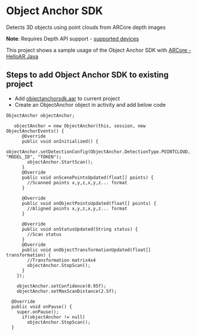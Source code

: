 # Object Anchor SDK
Detects 3D objects using point clouds from ARCore depth images

**Note**: Requires Depth API support - [supported devices](https://developers.google.com/ar/devices)

This project shows a sample usage of the Object Anchor SDK with [ARCore - HelloAR Java](https://github.com/google-ar/arcore-android-sdk) 

## Steps to add Object Anchor SDK to existing project
- Add [objectanchorsdk.aar](https://github.com/iboson-io/ObjectAnchorSDK-ARCoreExample-Android/releases) to current project
- Create an ObjectAnchor object in activity and add below code
```
ObjectAnchor objectAnchor;
```
```
   objectAnchor = new ObjectAnchor(this, session, new ObjectAnchorEvents() {
      @Override
      public void onInitialized() {
        objectAnchor.setDetectionConfig(ObjectAnchor.DetectionType.POINTCLOUD, "MODEL_ID", "TOKEN");
        objectAnchor.StartScan();
      }
      @Override
      public void onScenePointsUpdated(float[] points) {
        //Scanned points x,y,z,x,y,z... format
      }

      @Override
      public void onObjectPointsUpdated(float[] points) {
        //Aligned points x,y,z,x,y,z... format
      }

      @Override
      public void onStatusUpdated(String status) {
        //Scan status
      }
      @Override
      public void onObjectTransformationUpdated(float[] transformation) {
        //Transformation matrix4x4
        objectAnchor.StopScan();
      }
    });

    objectAnchor.setConfidence(0.95f);
    objectAnchor.setMaxScanDistance(2.5f);
```
```
  @Override
  public void onPause() {
    super.onPause();
      if(objectAnchor != null)
        objectAnchor.StopScan();
  }
```
